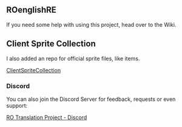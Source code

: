 ## ROenglishRE

If you need some help with using this project, head over to the Wiki.

## Client Sprite Collection
I also added an repo for official sprite files, like items.

[ClientSpriteCollection](https://github.com/llchrisll/ClientSpriteCollection)

### Discord
You can also join the Discord Server for feedback, requests or even support:

[RO Translation Project - Discord](https://discord.gg/sagbPhH)

